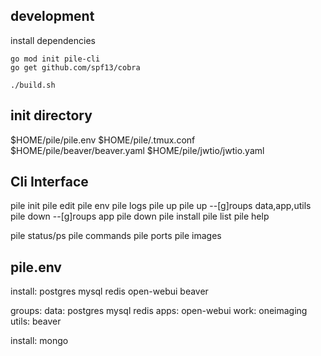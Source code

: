 ## development
install dependencies
```
go mod init pile-cli
go get github.com/spf13/cobra

./build.sh
```


## init directory
$HOME/pile/pile.env
$HOME/pile/.tmux.conf
$HOME/pile/beaver/beaver.yaml
$HOME/pile/jwtio/jwtio.yaml

## Cli Interface
pile init
pile edit <service-name>
pile env
pile logs <service-name>
pile up
pile up --[g]roups data,app,utils
pile down --[g]roups app
pile down
pile install <pile-library-name>
pile list
pile help

pile status/ps
pile commands
pile ports
pile images


## pile.env
install: postgres mysql redis open-webui beaver

groups:
  data:
    postgres
    mysql
    redis
  apps:
    open-webui
  work:
    oneimaging
  utils:
    beaver

install:
  mongo

    